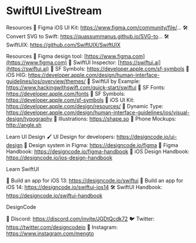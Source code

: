 #  SwiftUI LiveStream

Resources
🎨 Figma iOS UI Kit: https://www.figma.com/community/file/...
🛠 Convert SVG to Swift: https://quassummanus.github.io/SVG-to...
🛠 SwiftUIX: https://github.com/SwiftUIX/SwiftUIX

Resources
🎨 Figma design tool: [https://www.figma.com](https://www.figma.com)
🎨 SwiftUI Inspector: [https://swiftui.ai](https://swiftui.ai)
📱 SF Symbols: https://developer.apple.com/sf-symbols
📕 iOS HIG: https://developer.apple.com/design/human-interface-guidelines/ios/overview/themes/
📕 SwiftUI by Example: https://www.hackingwithswift.com/quick-start/swiftui
📕 SF Fonts: https://developer.apple.com/fonts
📱 SF Symbols: https://developer.apple.com/sf-symbols
🎨 iOS UI Kit: https://developer.apple.com/design/resources/
📱 Dynamic Type: https://developer.apple.com/design/human-interface-guidelines/ios/visual-design/typography
🍔 Illustrations: https://shape.so
🤳 Phone Mockups: http://angle.sh

Learn UI Design
🖌 UI Design for developers: https://designcode.io/ui-design
🌈 Design system in Figma: https://designcode.io/figma
🎨 Figma Handbook: https://designcode.io/figma-handbook
📱 iOS Design Handbook: https://designcode.io/ios-design-handbook

Learn SwiftUI

📱 Build an app for iOS 13: https://designcode.io/swiftui
📱 Build an app for iOS 14: https://designcode.io/swiftui-ios14
🛠 SwiftUI Handbook: https://designcode.io/swiftui-handbook

DesignCode

💬 Discord: https://discord.com/invite/JGDtQcdk72
🐦 Twitter: https://twitter.com/designcodeio
📸 Instagram: https://www.instagram.com/mengto
